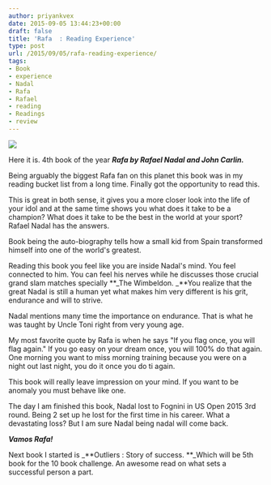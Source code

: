 ```yaml
---
author: priyankvex
date: 2015-09-05 13:44:23+00:00
draft: false
title: 'Rafa  : Reading Experience'
type: post
url: /2015/09/05/rafa-reading-experience/
tags:
- Book
- experience
- Nadal
- Rafa
- Rafael
- reading
- Readings
- review
---
```


![](https://d.gr-assets.com/books/1440455543l/10746419.jpg)


Here it is. 4th book of the year _**Rafa by Rafael Nadal and John Carlin.**_

Being arguably the biggest Rafa fan on this planet this book was in my reading bucket list from a long time. Finally got the opportunity to read this.

This is great in both sense, it gives you a more closer look into the life of your idol and at the same time shows you what does it take to be a champion? What does it take to be the best in the world at your sport? Rafael Nadal has the answers.

Book being the auto-biography tells how a small kid from Spain transformed himself into one of the world's greatest.

Reading this book you feel like you are inside Nadal's mind. You feel connected to him. You can feel his nerves while he discusses those crucial grand slam matches specially **_The Wimbeldon. _**You realize that the great Nadal is still a human yet what makes him very different is his grit, endurance and will to strive.

Nadal mentions many time the importance on endurance. That is what he was taught by Uncle Toni right from very young age.

My most favorite quote by Rafa is when he says "If you flag once, you will flag again."  If you go easy on your dream once, you will 100% do that again. One morning you want to miss morning training because you were on a night out last night, you do it once you do ti again.

This book will really leave impression on your mind. If you want to be anomaly you must behave like one.

The day I am finished this book, Nadal lost to Fognini in US Open 2015 3rd round. Being 2 set up he lost for the first time in his career. What a devastating loss? But I am sure Nadal being nadal will come back.

_**Vamos Rafa!**_

Next book I started is _**Outliers : Story of success. **_Which will be 5th book for the 10 book challenge. An awesome read on what sets a successful person a part.
